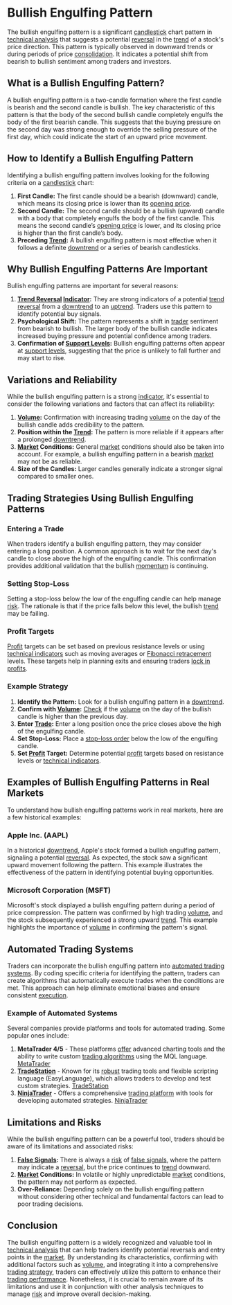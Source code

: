 # Bullish Engulfing Pattern

The bullish engulfing pattern is a significant [candlestick](../c/candlestick.md) chart pattern in [technical analysis](../t/technical_analysis.md) that suggests a potential [reversal](../r/reversal.md) in the [trend](../t/trend.md) of a stock's price direction. This pattern is typically observed in downward trends or during periods of price [consolidation](../c/consolidation.md). It indicates a potential shift from bearish to bullish sentiment among traders and investors.

## What is a Bullish Engulfing Pattern?
A bullish engulfing pattern is a two-candle formation where the first candle is bearish and the second candle is bullish. The key characteristic of this pattern is that the body of the second bullish candle completely engulfs the body of the first bearish candle. This suggests that the buying pressure on the second day was strong enough to override the selling pressure of the first day, which could indicate the start of an upward price movement.

## How to Identify a Bullish Engulfing Pattern
Identifying a bullish engulfing pattern involves looking for the following criteria on a [candlestick](../c/candlestick.md) chart:
1. **First Candle:** The first candle should be a bearish (downward) candle, which means its closing price is lower than its [opening price](../o/opening_price.md).
2. **Second Candle:** The second candle should be a bullish (upward) candle with a body that completely engulfs the body of the first candle. This means the second candle’s [opening price](../o/opening_price.md) is lower, and its closing price is higher than the first candle’s body.
3. **Preceding [Trend](../t/trend.md):** A bullish engulfing pattern is most effective when it follows a definite [downtrend](../d/downtrend.md) or a series of bearish candlesticks.

## Why Bullish Engulfing Patterns Are Important
Bullish engulfing patterns are important for several reasons:
1. **[Trend Reversal](../t/trend_reversal.md) [Indicator](../i/indicator.md):** They are strong indicators of a potential [trend reversal](../t/trend_reversal.md) from a [downtrend](../d/downtrend.md) to an [uptrend](../u/uptrend.md). Traders use this pattern to identify potential buy signals.
2. **Psychological Shift:** The pattern represents a shift in [trader](../t/trader.md) sentiment from bearish to bullish. The larger body of the bullish candle indicates increased buying pressure and potential confidence among traders.
3. **Confirmation of [Support Levels](../s/support_levels.md):** Bullish engulfing patterns often appear at [support levels](../s/support_levels.md), suggesting that the price is unlikely to fall further and may start to rise.

## Variations and Reliability
While the bullish engulfing pattern is a strong [indicator](../i/indicator.md), it's essential to consider the following variations and factors that can affect its reliability:
1. **[Volume](../v/volume.md):** Confirmation with increasing trading [volume](../v/volume.md) on the day of the bullish candle adds credibility to the pattern.
2. **Position within the [Trend](../t/trend.md):** The pattern is more reliable if it appears after a prolonged [downtrend](../d/downtrend.md).
3. **[Market](../m/market.md) Conditions:** General [market](../m/market.md) conditions should also be taken into account. For example, a bullish engulfing pattern in a bearish [market](../m/market.md) may not be as reliable.
4. **Size of the Candles:** Larger candles generally indicate a stronger signal compared to smaller ones.

## Trading Strategies Using Bullish Engulfing Patterns

### Entering a Trade
When traders identify a bullish engulfing pattern, they may consider entering a long position. A common approach is to wait for the next day's candle to close above the high of the engulfing candle. This confirmation provides additional validation that the bullish [momentum](../m/momentum.md) is continuing.

### Setting Stop-Loss
Setting a stop-loss below the low of the engulfing candle can help manage [risk](../r/risk.md). The rationale is that if the price falls below this level, the bullish [trend](../t/trend.md) may be failing.

### Profit Targets
[Profit](../p/profit.md) targets can be set based on previous resistance levels or using [technical indicators](../t/technical_indicators.md) such as moving averages or [Fibonacci retracement](../f/fibonacci_retracement.md) levels. These targets help in planning exits and ensuring traders [lock in profits](../l/lock_in_profits.md).

### Example Strategy
1. **Identify the Pattern:** Look for a bullish engulfing pattern in a [downtrend](../d/downtrend.md).
2. **Confirm with [Volume](../v/volume.md):** [Check](../c/check.md) if the [volume](../v/volume.md) on the day of the bullish candle is higher than the previous day.
3. **Enter [Trade](../t/trade.md):** Enter a long position once the price closes above the high of the engulfing candle.
4. **Set Stop-Loss:** Place a [stop-loss order](../s/stop-loss_order.md) below the low of the engulfing candle.
5. **Set [Profit](../p/profit.md) Target:** Determine potential [profit](../p/profit.md) targets based on resistance levels or [technical indicators](../t/technical_indicators.md).

## Examples of Bullish Engulfing Patterns in Real Markets
To understand how bullish engulfing patterns work in real markets, here are a few historical examples:

### Apple Inc. (AAPL)
In a historical [downtrend](../d/downtrend.md), Apple's stock formed a bullish engulfing pattern, signaling a potential [reversal](../r/reversal.md). As expected, the stock saw a significant upward movement following the pattern. This example illustrates the effectiveness of the pattern in identifying potential buying opportunities.

### Microsoft Corporation (MSFT)
Microsoft's stock displayed a bullish engulfing pattern during a period of price compression. The pattern was confirmed by high trading [volume](../v/volume.md), and the stock subsequently experienced a strong upward [trend](../t/trend.md). This example highlights the importance of [volume](../v/volume.md) in confirming the pattern's signal.

## Automated Trading Systems
Traders can incorporate the bullish engulfing pattern into [automated trading systems](../a/automated_trading_systems.md). By coding specific criteria for identifying the pattern, traders can create algorithms that automatically execute trades when the conditions are met. This approach can help eliminate emotional biases and ensure consistent [execution](../e/execution.md).

### Example of Automated Systems
Several companies provide platforms and tools for automated trading. Some popular ones include:
1. **MetaTrader 4/5** - These platforms [offer](../o/offer.md) advanced charting tools and the ability to write custom [trading algorithms](../t/trading_algorithms.md) using the MQL language. [MetaTrader](https://www.metatrader4.com)
2. **[TradeStation](../t/tradestation.md)** - Known for its [robust](../r/robust.md) trading tools and flexible scripting language (EasyLanguage), which allows traders to develop and test custom strategies. [TradeStation](https://www.tradestation.com)
3. **[NinjaTrader](../n/ninjatrader.md)** - Offers a comprehensive [trading platform](../t/trading_platform.md) with tools for developing automated strategies. [NinjaTrader](https://www.ninjatrader.com)

## Limitations and Risks
While the bullish engulfing pattern can be a powerful tool, traders should be aware of its limitations and associated risks:
1. **[False Signals](../f/false_signals_in_trading.md):** There is always a [risk](../r/risk.md) of [false signals](../f/false_signals_in_trading.md), where the pattern may indicate a [reversal](../r/reversal.md), but the price continues to [trend](../t/trend.md) downward.
2. **[Market](../m/market.md) Conditions:** In volatile or highly unpredictable [market](../m/market.md) conditions, the pattern may not perform as expected.
3. **Over-Reliance:** Depending solely on the bullish engulfing pattern without considering other technical and fundamental factors can lead to poor trading decisions.

## Conclusion
The bullish engulfing pattern is a widely recognized and valuable tool in [technical analysis](../t/technical_analysis.md) that can help traders identify potential reversals and entry points in the [market](../m/market.md). By understanding its characteristics, confirming with additional factors such as [volume](../v/volume.md), and integrating it into a comprehensive [trading strategy](../t/trading_strategy.md), traders can effectively utilize this pattern to enhance their [trading performance](../t/trading_performance.md). Nonetheless, it is crucial to remain aware of its limitations and use it in conjunction with other analysis techniques to manage [risk](../r/risk.md) and improve overall decision-making.